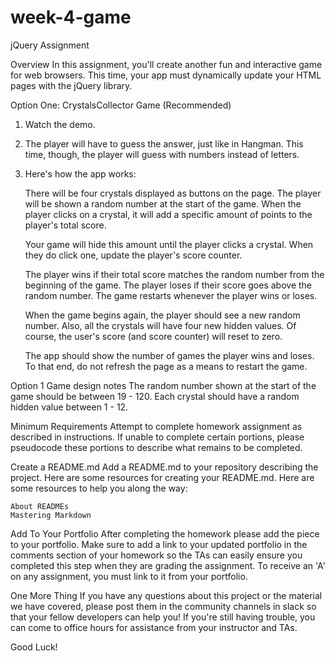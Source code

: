 # week-4-game

jQuery Assignment

Overview
    In this assignment, you'll create another fun and interactive game for web browsers. This time, your app must dynamically update your HTML pages with the jQuery library.

Option One: CrystalsCollector Game (Recommended)

1. Watch the demo.

2. The player will have to guess the answer, just like in Hangman. This time, though, the player will guess with numbers instead of letters.

3. Here's how the app works:

    There will be four crystals displayed as buttons on the page.
    The player will be shown a random number at the start of the game.
    When the player clicks on a crystal, it will add a specific amount of points to the player's total score.

    Your game will hide this amount until the player clicks a crystal.
    When they do click one, update the player's score counter.

    The player wins if their total score matches the random number from the beginning of the game.
    The player loses if their score goes above the random number.
    The game restarts whenever the player wins or loses.

    When the game begins again, the player should see a new random number. Also, all the crystals will have four new hidden values. Of course, the user's score (and score counter) will reset to zero.

    The app should show the number of games the player wins and loses. 
    To that end, do not refresh the page as a means to restart the game.

Option 1 Game design notes
    The random number shown at the start of the game should be between 19 - 120.
    Each crystal should have a random hidden value between 1 - 12.

Minimum Requirements
    Attempt to complete homework assignment as described in instructions. If unable to complete certain portions, please pseudocode these portions to describe what remains to be completed.

Create a README.md
    Add a README.md to your repository describing the project. Here are some resources for creating your README.md. Here are some resources to help you along the way:

    About READMEs
    Mastering Markdown

Add To Your Portfolio
    After completing the homework please add the piece to your portfolio. Make sure to add a link to your updated portfolio in the comments section of your homework so the TAs can easily ensure you completed this step when they are grading the assignment. To receive an 'A' on any assignment, you must link to it from your portfolio.

One More Thing
    If you have any questions about this project or the material we have covered, please post them in the community channels in slack so that your fellow developers can help you! If you're still having trouble, you can come to office hours for assistance from your instructor and TAs.

Good Luck!